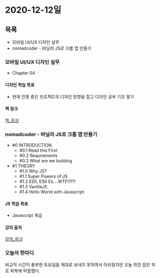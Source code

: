 # 2020-12-12일

## 목록

- 모바일 UI/UX 디자인 실무
- nomadcoder - 바닐라 JS로 크롬 앱 만들기

### 모바일 UI/UX 디자인 실무

- Chapter 04

#### 디자인 학습 목표

- 현재 진행 중인 프로젝트의 디자인 방향을 잡고 디자인 공부 기초 쌓기

#### 책 링크

[책\_링크](http://www.yes24.com/Product/Goods/62165020)

### nomadcoder - 바닐라 JS로 크롬 앱 만들기

- #0 INTRODUCTION
  - #0.1 Read this First
  - #0.2 Requirements
  - #0.3 What are we building
- #1 THEORY
  - #1.0 Why JS?
  - #1.1 Super Powers of JS
  - #1.2 ES5, ES6 Es....WTF!?!?!
  - #1.3 VanillaJS
  - #1.4 Hello World with Javascript

#### JS 학습 목표

- Javascript 복습

#### 강의 출처

[강의\_링크](https://nomadcoders.co/javascript-for-beginners/lobby)

### 오늘의 한마디

비교적 시간이 풍부한 토요일을 제대로 보내지 못하여서 아쉬웠지만 오늘 취한 잠은 피로 회복에 탁월했다.
